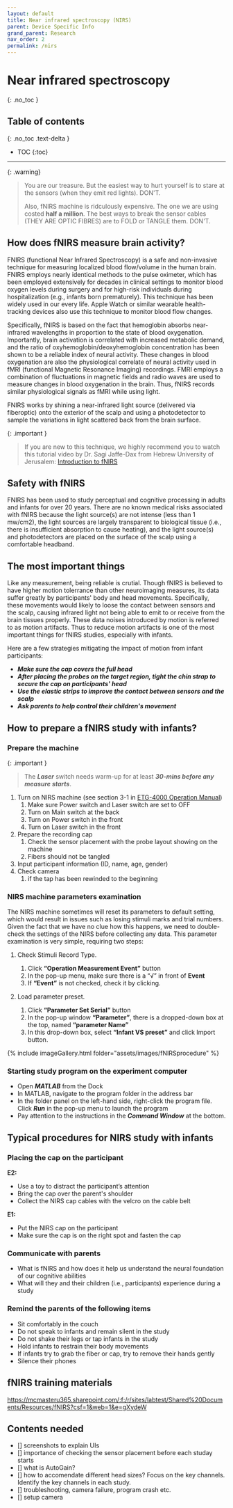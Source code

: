 ```yaml
---
layout: default
title: Near infrared spectroscopy (NIRS)
parent: Device Specific Info
grand_parent: Research
nav_order: 2
permalink: /nirs
---
```


# Near infrared spectroscopy
{: .no_toc }

## Table of contents
{: .no_toc .text-delta }

* TOC
{:toc}

---

{: .warning}
> You are our treasure. But the easiest way to hurt yourself is to stare at the sensors (when they emit red lights). DON'T.
>
> Also, fNIRS machine is ridculously expensive. The one we are using costed **half a million**. The best ways to break the sensor cables (THEY ARE OPTIC FIBRES) are to FOLD or TANGLE them. DON'T.

## How does fNIRS measure brain activity?
FNIRS (functional Near Infrared Spectroscopy) is a safe and non-invasive technique for measuring localized blood flow/volume in the human brain. FNIRS employs nearly identical methods to the pulse oximeter, which has been employed extensively for decades in clinical settings to monitor blood oxygen levels during surgery and for high-risk individuals during hospitalization (e.g., infants born prematurely). This technique has been widely used in our every life. Apple Watch or similar wearable health-tracking devices also use this technique to monitor blood flow changes.
 
Specifically, fNIRS is based on the fact that hemoglobin absorbs near-infrared wavelengths in proportion to the state of blood oxygenation. Importantly, brain activation is correlated with increased metabolic demand, and the ratio of oxyhemoglobin/deoxyhemoglobin concentration has been shown to be a reliable index of neural activity. These changes in blood oxygenation are also the physiological correlate of neural activity used in fMRI (functional Magnetic Resonance Imaging) recordings. FMRI employs a combination of fluctuations in magnetic fields and radio waves are used to measure changes in blood oxygenation in the brain. Thus, fNIRS records similar physiological signals as fMRI while using light. 
 
FNIRS works by shining a near-infrared light source (delivered via fiberoptic) onto the exterior of the scalp and using a photodetector to sample the variations in light scattered back from the brain surface. 

{: .important }
> If you are new to this technique, we highly recommend you to watch this tutorial video by Dr. Sagi Jaffe-Dax from Hebrew University of Jerusalem: <a href="https://mcmasteru365.sharepoint.com/:v:/r/sites/labtest/Shared%20Documents/Resources/fNIRS/NIRS%20background%20training%20videos%20from%20Sagi/1-Intro%20to%20fNIRS%20(Sagi%20Jaffe-Dax).mp4?csf=1&web=1&e=Nbx8ZI" target="_blank">Introduction to fNIRS</a>  

## Safety with fNIRS
FNIRS has been used to study perceptual and cognitive processing in adults and infants for over 20 years. There are no known medical risks associated with fNIRS because the light source(s) are not intense (less than 1 mw/cm2), the light sources are largely transparent to biological tissue (i.e., there is insufficient absorption to cause heating), and the light source(s) and photodetectors are placed on the surface of the scalp using a comfortable headband.  
 
## The most important things
Like any measurement, being reliable is crutial. Though fNIRS is believed to have higher motion tolerrance than other neuroimaging measures, its data suffer greatly by participants' body and head movements. Specifically, these movements would likely to loose the contact between sensors and the scalp, causing infrared light not being able to emit to or receive from the brain tissues properly. These data noises introduced by motion is referred to as motion artifacts. Thus to reduce motion artifacts is one of the most important things for fNIRS studies, especially with infants.

Here are a few strategies mitigating the impact of motion from infant participants:
- ***Make sure the cap covers the full head***
- ***After placing the probes on the target region, tight the chin strap to secure the cap on participants' head***
- ***Use the elastic strips to improve the contact between sensors and the scalp***
- ***Ask parents to help control their children's movement***

## How to prepare a fNIRS study with infants?

### Prepare the machine

{: .important }
> The ***Laser*** switch needs warm-up for at least ***30-mins before any measure starts***.


1. Turn on NIRS machine (see section 3-1 in <a href="https://mcmasteru365.sharepoint.com/:b:/r/sites/labtest/Shared%20Documents/Resources/fNIRS/HITACHI%20ETG4000/ETG4000_manual.pdf?csf=1&web=1&e=0CUxdf" target="_blank">ETG-4000 Operation Manual</a>)
    1. Make sure Power switch and Laser switch are set to OFF 
    2. Turn on Main switch at the back 
    3. Turn on Power switch in the front 
    4. Turn on Laser switch in the front 
2. Prepare the recording cap
    1. Check the sensor placement with the probe layout showing on the machine
    2. Fibers should not be tangled
3. Input participant information (ID, name, age, gender)
4. Check camera
    1. if the tap has been rewinded to the beginning

### NIRS machine parameters examination

The NIRS machine sometimes will reset its parameters to default setting, which would result in issues such as losing stimuli marks and trial numbers. Given the fact that we have no clue how this happens, we need to double-check the settings of the NIRS before collecting any data. This parameter examination is very simple, requiring two steps: 

1. Check Stimuli Record Type. 
    1. Click **“Operation Measurement Event”** button 
    2. In the pop-up menu, make sure there is a “√” in front of **Event** 
    3. If **“Event”** is not checked, check it by clicking. 

2. Load parameter preset. 
    1. Click **“Parameter Set Serial”** button 
    2. In the pop-up window **“Parameter”**, there is a dropped-down box at the top, named **“parameter Name”**
    3. In this drop-down box, select **“Infant VS preset”** and click Import button. 

{% include imageGallery.html folder="assets/images/fNIRSprocedure" %}

### Starting study program on the experiment computer
- Open ***MATLAB*** from the Dock
- In MATLAB, navigate to the program folder in the address bar
- In the folder panel on the left-hand side, right-click the program file. Click ***Run*** in the pop-up menu to launch the program
- Pay attention to the instructions in the ***Command Window*** at the bottom.

## Typical procedures for NIRS study with infants
### Placing the cap on the participant

**E2:** 
- Use a toy to distract the participant’s attention 
- Bring the cap over the parent's shoulder
- Collect the NIRS cap cables with the velcro on the cable belt 

**E1:** 
- Put the NIRS cap on the participant 
- Make sure the cap is on the right spot and fasten the cap 


### Communicate with parents
- What is fNIRS and how does it help us understand the neural foundation of our cognitive abilities
- What will they and their children (i.e., participants) experience during a study

### Remind the parents of the following items
- Sit comfortably in the couch 
- Do not speak to infants and remain silent in the study 
- Do not shake their legs or tap infants in the study
- Hold infants to restrain their body movements 
- If infants try to grab the fiber or cap, try to remove their hands gently
- Silence their phones


## fNIRS training materials
https://mcmasteru365.sharepoint.com/:f:/r/sites/labtest/Shared%20Documents/Resources/fNIRS?csf=1&web=1&e=gXydeW


## Contents needed

- [] screenshots to explain UIs
- [] importance of checking the sensor placement before each studay starts
- [] what is AutoGain?
- [] how to accomendate different head sizes? Focus on the key channels. Identify the key channels in each study.
- [] troubleshooting, camera failure, program crash etc.
- [] setup camera
<!-- [a link](/nirs/manual).

[a link](/nirs/cameraprocedure).

[a link](/nirs/nirsprocedure).

[a link](/nirs/parametersExam).

[a link](/nirs/studyBreak). -->